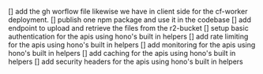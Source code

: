 [] add the gh worflow file likewise we have in client side for the cf-worker deployment.
[] publish one npm package and use it in the codebase
[] add endpoint to upload and retrieve the files from the r2-bucket
[] setup basic authentication for the apis using hono's built in helpers
[] add rate limiting for the apis using hono's built in helpers
[] add monitoring for the apis using hono's built in helpers
[] add caching for the apis using hono's built in helpers
[] add security headers for the apis using hono's built in helpers

